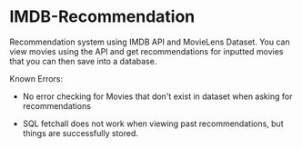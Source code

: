 # IMDB-Recommendation

Recommendation system using IMDB API and MovieLens Dataset. You can view movies using the API and get recommendations for inputted movies that you can then save into a database.

Known Errors:

  - No error checking for Movies that don't exist in dataset when asking for recommendations 
  
  - SQL fetchall does not work when viewing past recommendations, but things are successfully stored. 
